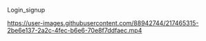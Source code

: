 Login_signup


https://user-images.githubusercontent.com/88942744/217465315-2be6e137-2a2c-4fec-b6e6-70e8f7ddfaec.mp4

